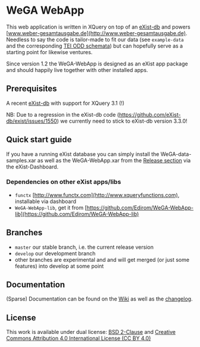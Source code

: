 WeGA WebApp
===========

This web application is written in XQuery on top of an [eXist-db](http://exist-db.org) and powers [www.weber-gesamtausgabe.de](http://www.weber-gesamtausgabe.de). Needless to say the code is tailor-made to fit our data (see `example-data` and the corresponding [TEI ODD schemata](https://github.com/Edirom/WeGA-ODD)) but can hopefully serve as a starting point for likewise ventures.

Since version 1.2 the WeGA-WebApp is designed as an eXist app package and should happily live together with other installed apps.


Prerequisites
-------------

A recent [eXist-db](http://exist-db.org/) with support for XQuery 3.1 (!)

NB: Due to a regression in the eXist-db code (https://github.com/eXist-db/exist/issues/1550) we currently need to stick to eXist-db version 3.3.0!


Quick start guide
-----------------

If you have a running eXist database you can simply install the WeGA-data-samples.xar  as well as the WeGA-WebApp.xar from the [Release section](https://github.com/Edirom/WeGA-WebApp/releases) via the eXist-Dashboard.

### Dependencies on other eXist apps/libs
* `functx` [http://www.functx.com](http://www.xqueryfunctions.com), installable via dashboard
* `WeGA-WebApp-lib`, get it from [https://github.com/Edirom/WeGA-WebApp-lib](https://github.com/Edirom/WeGA-WebApp-lib)



Branches
--------
* `master` our stable branch, i.e. the current release version
* `develop` our development branch
* other branches are experimental and and will get merged (or just some features) into develop at some point


Documentation
-------------

(Sparse) Documentation can be found on the [Wiki](https://github.com/Edirom/WeGA-WebApp/wiki) as well as the [changelog](https://github.com/Edirom/WeGA-WebApp/wiki/Changelog).


License
-------

This work is available under dual license: [BSD 2-Clause](http://opensource.org/licenses/BSD-2-Clause) and [Creative Commons Attribution 4.0 International License (CC BY 4.0)](https://creativecommons.org/licenses/by/4.0/)
